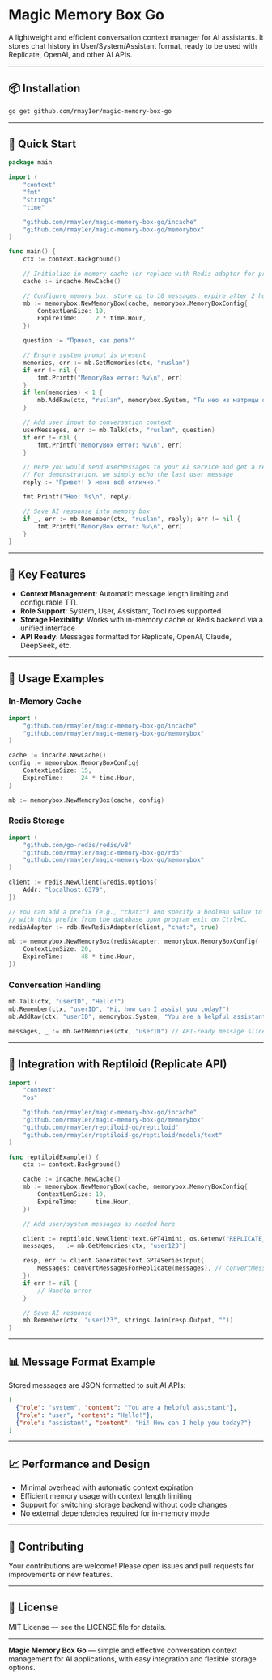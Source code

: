 # Magic Memory Box Go

A lightweight and efficient conversation context manager for AI assistants. It stores chat history in User/System/Assistant format, ready to be used with Replicate, OpenAI, and other AI APIs.

---

## 📦 Installation

```bash
go get github.com/rmay1er/magic-memory-box-go
```

---

## 🚀 Quick Start

```go
package main

import (
	"context"
	"fmt"
	"strings"
	"time"

	"github.com/rmay1er/magic-memory-box-go/incache"
	"github.com/rmay1er/magic-memory-box-go/memorybox"
)

func main() {
	ctx := context.Background()

	// Initialize in-memory cache (or replace with Redis adapter for production)
	cache := incache.NewCache()

	// Configure memory box: store up to 10 messages, expire after 2 hours
	mb := memorybox.NewMemoryBox(cache, memorybox.MemoryBoxConfig{
		ContextLenSize: 10,
		ExpireTime:     2 * time.Hour,
	})

	question := "Привет, как дела?"

	// Ensure system prompt is present
	memories, err := mb.GetMemories(ctx, "ruslan")
	if err != nil {
		fmt.Printf("MemoryBox error: %v\n", err)
	}
	if len(memories) < 1 {
		mb.AddRaw(ctx, "ruslan", memorybox.System, "Ты нео из матрицы отвечай весело но")
	}

	// Add user input to conversation context
	userMessages, err := mb.Talk(ctx, "ruslan", question)
	if err != nil {
		fmt.Printf("MemoryBox error: %v\n", err)
	}

	// Here you would send userMessages to your AI service and get a reply
	// For demonstration, we simply echo the last user message
	reply := "Привет! У меня всё отлично."

	fmt.Printf("Нео: %s\n", reply)

	// Save AI response into memory box
	if _, err := mb.Remember(ctx, "ruslan", reply); err != nil {
		fmt.Printf("MemoryBox error: %v\n", err)
	}
}
```

---

## 🎯 Key Features

- **Context Management**: Automatic message length limiting and configurable TTL
- **Role Support**: System, User, Assistant, Tool roles supported
- **Storage Flexibility**: Works with in-memory cache or Redis backend via a unified interface
- **API Ready**: Messages formatted for Replicate, OpenAI, Claude, DeepSeek, etc.

---

## 🔧 Usage Examples

### In-Memory Cache

```go
import (
	"github.com/rmay1er/magic-memory-box-go/incache"
	"github.com/rmay1er/magic-memory-box-go/memorybox"
)

cache := incache.NewCache()
config := memorybox.MemoryBoxConfig{
	ContextLenSize: 15,
	ExpireTime:     24 * time.Hour,
}

mb := memorybox.NewMemoryBox(cache, config)
```

### Redis Storage

```go
import (
	"github.com/go-redis/redis/v8"
	"github.com/rmay1er/magic-memory-box-go/rdb"
	"github.com/rmay1er/magic-memory-box-go/memorybox"
)

client := redis.NewClient(&redis.Options{
	Addr: "localhost:6379",
})

// You can add a prefix (e.g., "chat:") and specify a boolean value to clear all messages
// with this prefix from the database upon program exit on Ctrl+C.
redisAdapter := rdb.NewRedisAdapter(client, "chat:", true)

mb := memorybox.NewMemoryBox(redisAdapter, memorybox.MemoryBoxConfig{
	ContextLenSize: 20,
	ExpireTime:     48 * time.Hour,
})
```

### Conversation Handling

```go
mb.Talk(ctx, "userID", "Hello!")
mb.Remember(ctx, "userID", "Hi, how can I assist you today?")
mb.AddRaw(ctx, "userID", memorybox.System, "You are a helpful assistant")

messages, _ := mb.GetMemories(ctx, "userID") // API-ready message slice
```

---

## 🔄 Integration with Reptiloid (Replicate API)

```go
import (
	"context"
	"os"

	"github.com/rmay1er/magic-memory-box-go/incache"
	"github.com/rmay1er/magic-memory-box-go/memorybox"
	"github.com/rmay1er/reptiloid-go/reptiloid"
	"github.com/rmay1er/reptiloid-go/reptiloid/models/text"
)

func reptiloidExample() {
	ctx := context.Background()

	cache := incache.NewCache()
	mb := memorybox.NewMemoryBox(cache, memorybox.MemoryBoxConfig{
		ContextLenSize: 10,
		ExpireTime:     time.Hour,
	})

	// Add user/system messages as needed here

	client := reptiloid.NewClient(text.GPT41mini, os.Getenv("REPLICATE_API_TOKEN"))
	messages, _ := mb.GetMemories(ctx, "user123")

	resp, err := client.Generate(text.GPT4SeriesInput{
		Messages: convertMessagesForReplicate(messages), // convertMessages as shown above
	})
	if err != nil {
		// Handle error
	}

	// Save AI response
	mb.Remember(ctx, "user123", strings.Join(resp.Output, ""))
}
```

---

## 📊 Message Format Example

Stored messages are JSON formatted to suit AI APIs:

```json
[
  {"role": "system", "content": "You are a helpful assistant"},
  {"role": "user", "content": "Hello!"},
  {"role": "assistant", "content": "Hi! How can I help you today?"}
]
```

---

## 📈 Performance and Design

- Minimal overhead with automatic context expiration
- Efficient memory usage with context length limiting
- Support for switching storage backend without code changes
- No external dependencies required for in-memory mode

---

## 🤝 Contributing

Your contributions are welcome! Please open issues and pull requests for improvements or new features.

---

## 📄 License

MIT License — see the LICENSE file for details.

---

**Magic Memory Box Go** — simple and effective conversation context management for AI applications, with easy integration and flexible storage options.
